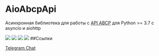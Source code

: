 
# AioAbcpApi
Асинхронная библиотека для работы с [API ABCP](https://www.abcp.ru/wiki/ABCP.API "API ABCP") для Python >= 3.7  с asyncio и aiohttp

![](https://img.shields.io/github/stars/bl4ckm45k/aioabcpapi.svg) ![](https://img.shields.io/github/forks/bl4ckm45k/aioabcpapi.svg)  ![](https://img.shields.io/github/issues/bl4ckm45k/aioabcpapi.svg) ![](https://img.shields.io/pypi/dm/aioabcpapi.svg?)
##Ссылки

[Telegram Chat](https://t.me/aioabcpapi "Telegram Chat")